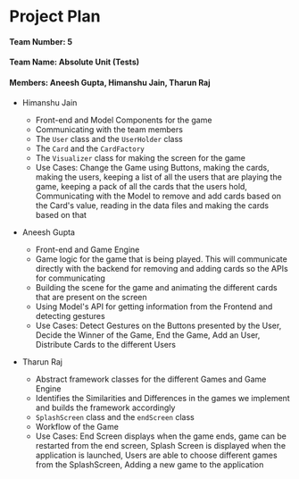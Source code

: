 # Project Plan
#### Team Number: 5
#### Team Name: Absolute Unit (Tests)
#### Members: Aneesh Gupta, Himanshu Jain, Tharun Raj

- Himanshu Jain 
    - Front-end and Model Components for the game 
    - Communicating with the team members 
    - The `User` class and the `UserHolder` class
    - The `Card` and the `CardFactory`
    - The `Visualizer` class for making the screen for the game 
    - Use Cases: Change the Game using Buttons, making the cards, making the users, keeping a list of all the users that are playing the game, keeping a pack of all the cards that the users hold, Communicating with the Model to remove and add cards based on the Card's value, reading in the data files and making the cards based on that 

- Aneesh Gupta 
    - Front-end and Game Engine
    - Game logic for the game that is being played. This will communicate directly with the backend for removing and adding cards so the APIs for communicating 
    - Building the scene for the game and animating the different cards that are present on the screen 
    - Using Model's API for getting information from the Frontend and detecting gestures 
    - Use Cases: Detect Gestures on the Buttons presented by the User, Decide the Winner of the Game, End the Game, Add an User, Distribute Cards to the different Users 

- Tharun Raj 
    - Abstract framework classes for the different Games and Game Engine 
    - Identifies the Similarities and Differences in the games we implement and builds the framework accordingly
    - `SplashScreen` class and the `endScreen` class 
    - Workflow of the Game 
    - Use Cases: End Screen displays when the game ends, game can be restarted from the end screen, Splash Screen is displayed when the application is launched, Users are able to choose different games from the SplashScreen, Adding a new game to the application 